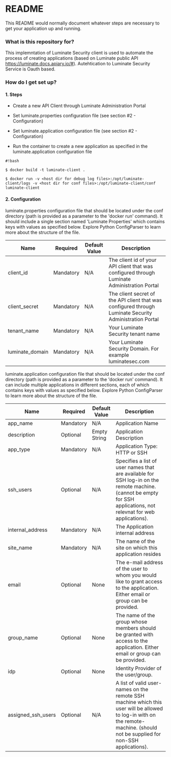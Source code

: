 # README #

This README would normally document whatever steps are necessary to get your application up and running.

### What is this repository for? ###

This implemntation of Luminate Security client is used to automate the process of creating applications (based on Luminate public API https://luminate.docs.apiary.io/#). 
Autehtication to Luminate Security Service is Oauth based.


### How do I get set up? ###

#### 1. Steps

* Create a new API Client through Luminate Administration Portal

* Set luminate.properties configuration file (see section #2 - Configuration)

* Set luminate.application configuration file (see section #2 - Configuration)

* Run the container to create a new application as specified in the luminate.application configuration file 

```
#!bash

$ docker build -t luminate-client .

$ docker run -v <host dir for debug log files>:/opt/luminate-client/logs -v <host dir for conf files>:/opt/luminate-client/conf luminate-client
```

#### 2. Configuration

  luminate.properties configuration file that should be located under the conf directory (path is provided as a parameter to the 'docker run' command). It should include a single section named 'Luminate Properties' which contains keys with values as specified below. Explore Python ConfigParser to learn more about the structure of the file. 

  |Name                | Required  | Default Value   | Description                                                                                             | 
  |--------------------|-----------|---------------- |---------------------------------------------------------------------------------------------------------|
  |client_id           | Mandatory | N/A             | The client id of your API client that was configured through Luminate Administration Portal             |
  |client_secret       | Mandatory | N/A             | The client secret of the API client that was configured through Luminate Security Administration Portal |
  |tenant_name         | Mandatory | N/A             | Your Luminate Security tenant name                                                                      |
  |luminate_domain     | Mandatory | N/A             | Your Luminate Security Domain. For example luminatesec.com                      |


  luminate.application configuration file that should be located under the conf directory (path is provided as a parameter to the 'docker run' command). It can include multiple applications in different sections, each of which contains keys with values as specified below. Explore Python ConfigParser to learn more about the structure of the file. 

  |Name                | Required  | Default Value | Description                                                                              |
  |--------------------|-----------|---------------|------------------------------------------------------------------------------------------|
  |app_name            | Mandatory | N/A           | Application Name                                                                         |
  |description         | Optional  | Empty String  | Application Description                                                                  |
  |app_type            | Mandatory | N/A           | Application Type: HTTP or SSH                                                            |
  |ssh_users           | Optional  | N/A           | Specifies a list of user names that are available for SSH log-in on the remote machine. (cannot be empty for SSH applications, not relevnat for web applications).    |
  |internal_address    | Mandatory | N/A           | The Application internal address                                                         |
  |site_name           | Mandatory | N/A           | The name of the site on which this application resides                                   |
  |email               | Optional  | None          | The e-mail address of the user to whom you would like to grant access to the application. Either email or group can be provided. |    
  |group_name          | Optional  | None          | The name of the group whose members should be granted with access to the application. Either email or group can be provided.     |                       
  |idp                 | Optional  | None          | Identity Provider of the user/group.                                                     |
  |assigned_ssh_users  | Optional  | N/A           | A list of valid user-names on the remote SSH machine which this user will be allowed to log-in with on the remote-machine. (should not be supplied for non-SSH applications). |
  
